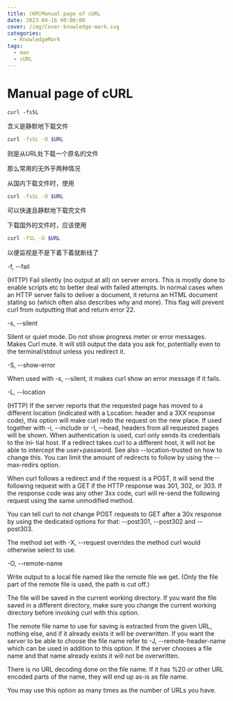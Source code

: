 ```yaml
---
title: (KM)Manual page of cURL
date: 2023-04-16 00:00:00
cover: /img/Cover-knowledge-mark.svg
categories:
  - KnowledgeMark
tags:
  - man
  - cURL
---
```


# Manual page of cURL

```shell
curl -fsSL
```

含义是静默地下载文件

```bash
curl -fsSL -O $URL
```

则是从URL处下载一个原名的文件

那么常用的无外乎两种情况

从国内下载文件时，使用

```bash
curl -fsSL -O $URL
```

可以快速且静默地下载完文件

下载国外的文件时，应该使用

```bash
curl -fSL -O $URL
```

以便监视是不是下着下着就断线了

-f, --fail

(HTTP) Fail silently (no output at all) on server errors. This is mostly done to enable scripts etc to better deal with failed attempts. In normal cases when an HTTP server fails to deliver a
document, it returns an HTML document stating so (which often also describes why and more). This flag will prevent curl from outputting that and return error 22.

-s, --silent

Silent or quiet mode. Do not show progress meter or error messages. Makes Curl mute. It will still output the data you ask for, potentially even to the terminal/stdout unless you redirect it.

-S, --show-error

When used with -s, --silent, it makes curl show an error message if it fails.

-L, --location

(HTTP) If the server reports that the requested page has moved to a different location (indicated with a Location: header and a 3XX response code), this option will make curl redo the request
on  the  new place. If used together with -i, --include or -I, --head, headers from all requested pages will be shown. When authentication is used, curl only sends its credentials to the ini‐
tial host. If a redirect takes curl to a different host, it will not be able to intercept the user+password. See also --location-trusted on how to change this. You can  limit  the  amount  of
redirects to follow by using the --max-redirs option.

When  curl  follows  a  redirect  and if the request is a POST, it will send the following request with a GET if the HTTP response was 301, 302, or 303. If the response code was any other 3xx
code, curl will re-send the following request using the same unmodified method.

You can tell curl to not change POST requests to GET after a 30x response by using the dedicated options for that: --post301, --post302 and --post303.

The method set with -X, --request overrides the method curl would otherwise select to use.

-O, --remote-name

Write output to a local file named like the remote file we get. (Only the file part of the remote file is used, the path is cut off.)

The file will be saved in the current working directory. If you want the file saved in a different directory, make sure you change the current working directory before invoking curl with this
option.

The remote file name to use for saving is extracted from the given URL, nothing else, and if it already exists it will be overwritten. If you want the server to be able  to  choose  the  file
name refer to -J, --remote-header-name which can be used in addition to this option. If the server chooses a file name and that name already exists it will not be overwritten.

There is no URL decoding done on the file name. If it has %20 or other URL encoded parts of the name, they will end up as-is as file name.

You may use this option as many times as the number of URLs you have.
